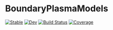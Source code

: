# BoundaryPlasmaModels

[![Stable](https://img.shields.io/badge/docs-stable-blue.svg)](https://jguterl.github.io/BoundaryPlasmaModels.jl/stable/)
[![Dev](https://img.shields.io/badge/docs-dev-blue.svg)](https://jguterl.github.io/BoundaryPlasmaModels.jl/dev/)
[![Build Status](https://github.com/jguterl/BoundaryPlasmaModels.jl/actions/workflows/CI.yml/badge.svg?branch=main)](https://github.com/jguterl/BoundaryPlasmaModels.jl/actions/workflows/CI.yml?query=branch%3Amain)
[![Coverage](https://codecov.io/gh/jguterl/BoundaryPlasmaModels.jl/branch/main/graph/badge.svg)](https://codecov.io/gh/jguterl/BoundaryPlasmaModels.jl)
